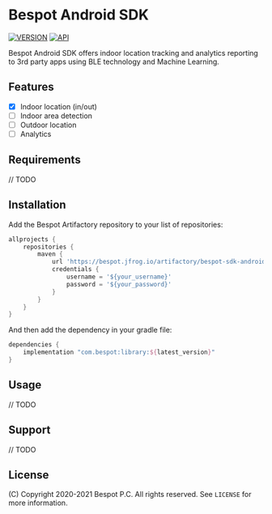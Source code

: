 # Bespot Android SDK

[![VERSION](https://img.shields.io/badge/VERSION-0.1.0-green)](#)
[![API](https://img.shields.io/badge/API-21%2B-brightgreen.svg?style=flat)](#)

Bespot Android SDK offers indoor location tracking and analytics reporting to 3rd party apps using BLE technology and Machine Learning.

## Features

- [x] Indoor location (in/out)
- [ ] Indoor area detection
- [ ] Outdoor location
- [ ] Analytics

## Requirements

// TODO

## Installation

Add the Bespot Artifactory repository to your list of repositories:

```gradle
allprojects {
    repositories {
        maven {
            url 'https://bespot.jfrog.io/artifactory/bespot-sdk-android/'
            credentials {
                username = '${your_username}'
                password = '${your_password}'
            }
        }
    }
}
```

And then add the dependency in your gradle file:

```gradle
dependencies {
    implementation "com.bespot:library:${latest_version}"
}
```

## Usage

// TODO

## Support

// TODO

## License

(C) Copyright 2020-2021 Bespot P.C. All rights reserved. See `LICENSE` for more information.
